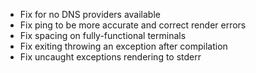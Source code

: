 * Fix for no DNS providers available
* Fix ping to be more accurate and correct render errors
* Fix spacing on fully-functional terminals
* Fix exiting throwing an exception after compilation
* Fix uncaught exceptions rendering to stderr